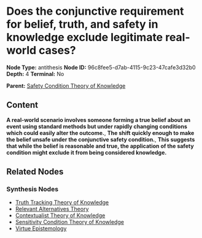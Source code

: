 # Does the conjunctive requirement for belief, truth, and safety in knowledge exclude legitimate real-world cases?

**Node Type:** antithesis
**Node ID:** 96c8fee5-d7ab-4115-9c23-47cafe3d32b0
**Depth:** 4
**Terminal:** No

**Parent:** [Safety Condition Theory of Knowledge](safety-condition-theory-of-knowledge-synthesis-4b703548-50e7-48c7-bdbb-e61dd41e3cc9.md)

## Content

**A real-world scenario involves someone forming a true belief about an event using standard methods but under rapidly changing conditions which could easily alter the outcome.**, **The shift quickly enough to make the belief unsafe under the conjunctive safety condition.**, **This suggests that while the belief is reasonable and true, the application of the safety condition might exclude it from being considered knowledge.**

## Related Nodes

### Synthesis Nodes

- [Truth Tracking Theory of Knowledge](truth-tracking-theory-of-knowledge-synthesis-f7872b07-9509-45ca-a6f2-4ea7d46f641d.md)
- [Relevant Alternatives Theory](relevant-alternatives-theory-synthesis-288a1282-97f7-445f-b75d-d43e621a9eb4.md)
- [Contextualist Theory of Knowledge](contextualist-theory-of-knowledge-synthesis-5efb79d8-7561-4fb9-b8e7-16e673815894.md)
- [Sensitivity Condition Theory of Knowledge](sensitivity-condition-theory-of-knowledge-synthesis-57b81eef-9d84-4965-aaa5-7a81948ab634.md)
- [Virtue Epistemology](virtue-epistemology-synthesis-6bba7f19-1407-4dd3-b967-6f939ca7279a.md)
